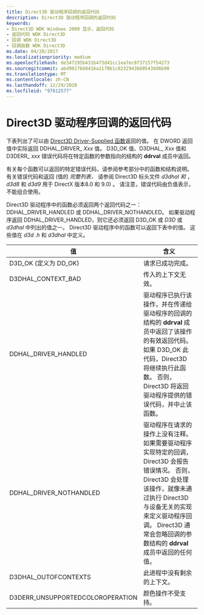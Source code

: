 ```yaml
---
title: Direct3D 驱动程序回调的返回代码
description: Direct3D 驱动程序回调的返回代码
keywords:
- Direct3D WDK Windows 2000 显示，返回代码
- 返回代码 WDK Direct3D
- 回调 WDK Direct3D
- 回调函数 WDK Direct3D
ms.date: 04/20/2017
ms.localizationpriority: medium
ms.openlocfilehash: de347295b431b473d41cc1ea7ec8f37157f54273
ms.sourcegitcommit: abd90176b0416a1170b1c0232943b60543dd6b98
ms.translationtype: MT
ms.contentlocale: zh-CN
ms.lasthandoff: 12/29/2020
ms.locfileid: "97812577"
---
```

# <a name="return-codes-for-direct3d-driver-callbacks"></a>Direct3D 驱动程序回调的返回代码

下表列出了可以由 [Direct3D Driver-Supplied 函数](driver-functions-to-support-direct3d.md)返回的值。 在 DWORD 返回值中实际返回 DDHAL_DRIVER_ *Xxx* 值。 D3D_OK 值、D3DHAL_ *Xxx* 值和 D3DERR_ *xxx* 错误代码将在特定函数的参数指向的结构的 **ddrval** 成员中返回。

有关每个函数可以返回的特定错误代码，请参阅参考部分中的函数和结构说明。 有关错误代码和返回 (值的 *完整列表，* 请参阅 Direct3D 标头文件 *d3dhal 和* ， *d3d8* 和 *d3d9* 用于 DirectX 版本8.0 和 9.0) 。 请注意，错误代码由负值表示，不能组合使用。

Direct3D 驱动程序中的函数必须返回两个返回代码之一： DDHAL_DRIVER_HANDLED 或 DDHAL_DRIVER_NOTHANDLED。 如果驱动程序返回 DDHAL_DRIVER_HANDLED，则它还必须返回 D3D_OK 或 *D3D* 或 *d3dhal* 中列出的值之一。 Direct3D 驱动程序中的函数可以返回下表中的值。 这些值在 *d3d .h* 和 *d3dhal* 中定义。

| 值 | 含义 |
| ----- | ------- |
| D3D_OK (定义为 DD_OK)  | 请求已成功完成。 |
| D3DHAL_CONTEXT_BAD | 传入的上下文无效。 |
| DDHAL_DRIVER_HANDLED | 驱动程序已执行该操作，并在传递给驱动程序的回调的结构的 **ddrval** 成员中返回了该操作的有效返回代码。 如果 D3D_OK 此代码，Direct3D 将继续执行此函数。 否则，Direct3D 将返回驱动程序提供的错误代码，并中止该函数。 |
| DDHAL_DRIVER_NOTHANDLED | 驱动程序在请求的操作上没有注释。 如果需要驱动程序实现特定的回调，Direct3D 会报告错误情况。 否则，Direct3D 会处理该操作，就像未通过执行 Direct3D 与设备无关的实现来定义驱动程序回调。 Direct3D 通常会忽略回调的参数结构的 **ddrval** 成员中返回的任何值。 |
| D3DHAL_OUTOFCONTEXTS | 此进程中没有剩余的上下文。 |
| D3DERR_UNSUPPORTEDCOLOROPERATION | 颜色操作不受支持。 |
